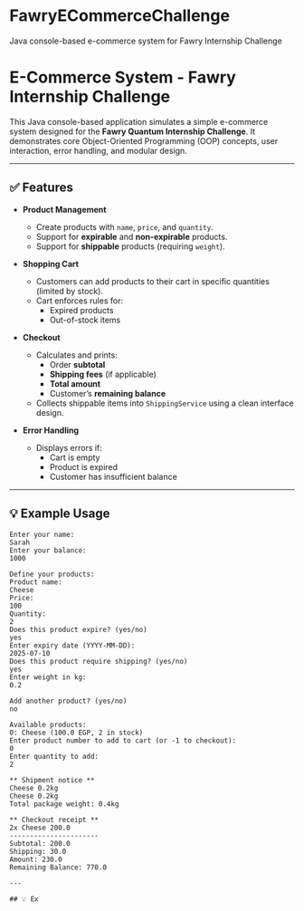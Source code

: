 # FawryECommerceChallenge
Java console-based e-commerce system for Fawry Internship Challenge

# E-Commerce System - Fawry Internship Challenge

This Java console-based application simulates a simple e-commerce system designed for the **Fawry Quantum Internship Challenge**. It demonstrates core Object-Oriented Programming (OOP) concepts, user interaction, error handling, and modular design.

---

## ✅ Features

- **Product Management**
  - Create products with `name`, `price`, and `quantity`.
  - Support for **expirable** and **non-expirable** products.
  - Support for **shippable** products (requiring `weight`).
  
- **Shopping Cart**
  - Customers can add products to their cart in specific quantities (limited by stock).
  - Cart enforces rules for:
    - Expired products
    - Out-of-stock items

- **Checkout**
  - Calculates and prints:
    - Order **subtotal**
    - **Shipping fees** (if applicable)
    - **Total amount**
    - Customer’s **remaining balance**
  - Collects shippable items into `ShippingService` using a clean interface design.

- **Error Handling**
  - Displays errors if:
    - Cart is empty
    - Product is expired
    - Customer has insufficient balance

---

## 💡 Example Usage

```text
Enter your name:
Sarah
Enter your balance:
1000

Define your products:
Product name:
Cheese
Price:
100
Quantity:
2
Does this product expire? (yes/no)
yes
Enter expiry date (YYYY-MM-DD):
2025-07-10
Does this product require shipping? (yes/no)
yes
Enter weight in kg:
0.2

Add another product? (yes/no)
no

Available products:
0: Cheese (100.0 EGP, 2 in stock)
Enter product number to add to cart (or -1 to checkout):
0
Enter quantity to add:
2

** Shipment notice **
Cheese 0.2kg
Cheese 0.2kg
Total package weight: 0.4kg

** Checkout receipt **
2x Cheese 200.0
----------------------
Subtotal: 200.0
Shipping: 30.0
Amount: 230.0
Remaining Balance: 770.0

---

## 💡 Ex

